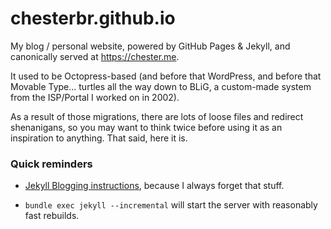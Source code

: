 # chesterbr.github.io

My blog / personal website, powered by GitHub Pages & Jekyll, and canonically served at https://chester.me.

It used to be Octopress-based (and before that WordPress, and before that Movable Type... turtles all the way down to BLiG, a custom-made system from the ISP/Portal I worked on in 2002).

As a result of those migrations, there are lots of loose files and redirect shenanigans, so you may want to think twice before using it as an inspiration to anything. That said, here it is.

### Quick reminders

- [Jekyll Blogging instructions](https://jekyllrb.com/docs/step-by-step/08-blogging/), because I always forget that stuff.

- `bundle exec jekyll --incremental` will start the server with reasonably fast rebuilds.
